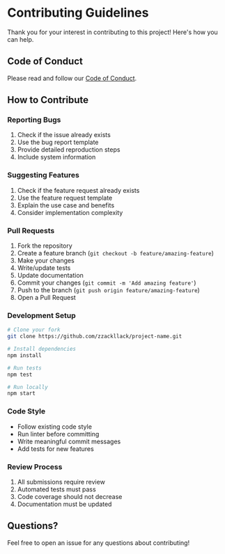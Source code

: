 # Contributing Guidelines

Thank you for your interest in contributing to this project! Here's how you can help.

## Code of Conduct

Please read and follow our [Code of Conduct](CODE_OF_CONDUCT.md).

## How to Contribute

### Reporting Bugs

1. Check if the issue already exists
2. Use the bug report template
3. Provide detailed reproduction steps
4. Include system information

### Suggesting Features

1. Check if the feature request already exists
2. Use the feature request template
3. Explain the use case and benefits
4. Consider implementation complexity

### Pull Requests

1. Fork the repository
2. Create a feature branch (`git checkout -b feature/amazing-feature`)
3. Make your changes
4. Write/update tests
5. Update documentation
6. Commit your changes (`git commit -m 'Add amazing feature'`)
7. Push to the branch (`git push origin feature/amazing-feature`)
8. Open a Pull Request

### Development Setup

```bash
# Clone your fork
git clone https://github.com/zzackllack/project-name.git

# Install dependencies
npm install

# Run tests
npm test

# Run locally
npm start
```

### Code Style

- Follow existing code style
- Run linter before committing
- Write meaningful commit messages
- Add tests for new features

### Review Process

1. All submissions require review
2. Automated tests must pass
3. Code coverage should not decrease
4. Documentation must be updated

## Questions?

Feel free to open an issue for any questions about contributing!
